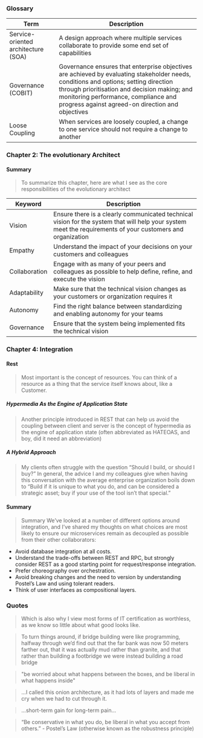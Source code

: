 ### Glossary 

|Term | Description |
|-----|-------------|
|Service-oriented architecture (SOA)|A design approach where multiple services collaborate to provide some end set of capabilities|
|Governance (COBIT) |Governance ensures that enterprise objectives are achieved by evaluating stakeholder needs, conditions and options; setting direction through prioritisation and decision making; and monitoring performance, compliance and progress against agreed-on direction and objectives|
|Loose Coupling |When services are loosely coupled, a change to one service should not require a change to another

### Chapter 2: The evolutionary Architect

#### Summary

> To summarize this chapter, here are what I see as the core responsibilities of the evolutionary architect

|Keyword |Description |
|--------|------------|
|Vision |Ensure there is a clearly communicated technical vision for the system that will help your system meet the requirements of your customers and organization|
|Empathy |Understand the impact of your decisions on your customers and colleagues|
|Collaboration |Engage with as many of your peers and colleagues as possible to help define, refine, and execute the vision|
|Adaptability |Make sure that the technical vision changes as your customers or organization requires it|
|Autonomy |Find the right balance between standardizing and enabling autonomy for your teams|
|Governance |Ensure that the system being implemented fits the technical vision|

### Chapter 4: Integration

#### Rest

> Most important is the concept of resources. You can think of a resource as a thing that the service itself knows about, like a Customer.

##### Hypermedia As the Engine of Application State

> Another principle introduced in REST that can help us avoid the coupling between client and server is the concept of hypermedia as the engine of application state (often abbreviated as HATEOAS, and boy, did it need an abbreviation)

##### A Hybrid Approach

> My clients often struggle with the question “Should I build, or should I buy?” In general, the advice I and my colleagues give when having this conversation with the average enterprise organization boils down to “Build if it is unique to what you do, and can be considered a strategic asset; buy if your use of the tool isn’t that special.”

#### Summary

> Summary We’ve looked at a number of different options around integration, and I’ve shared my thoughts on what choices are most likely to ensure our microservices remain as decoupled as possible from their other collaborators:

- Avoid database integration at all costs.
- Understand the trade-offs between REST and RPC, but strongly consider REST as a good starting point for request/response integration.
- Prefer choreography over orchestration.
- Avoid breaking changes and the need to version by understanding Postel’s Law and using tolerant readers.
- Think of user interfaces as compositional layers.

### Quotes

> Which is also why I view most forms of IT certification as worthless, as we know so little about what good looks like.

> To turn things around, if bridge building were like programming, halfway through we’d find out that the far bank was now 50 meters farther out, that it was actually mud rather than granite, and that rather than building a footbridge we were instead building a road bridge

> "be worried about what happens between the boxes, and be liberal in what happens inside"

> ...I called this onion architecture, as it had lots of layers and made me cry when we had to cut through it.

> ...short-term gain for long-term pain...

> “Be conservative in what you do, be liberal in what you accept from others.” - Postel’s Law (otherwise known as the robustness principle)
